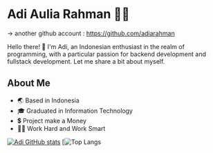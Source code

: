# Adi Aulia Rahman 👨‍💻

-> another github account : https://github.com/adiarahman

Hello there! 👋 I'm Adi, an Indonesian enthusiast in the realm of programming, with a particular passion for backend development and fullstack development. Let me share a bit about myself.

## About Me
- 🌏 Based in Indonesia
- 🎓 Graduated in Information Technology
- 💲 Project make a Money
- 👨‍💻 Work Hard and Work Smart

[![Adi GitHub stats](https://github-readme-stats.vercel.app/api?username=adiarhmn&show_icons=true&theme=transparent)](https://github.com/adiarhmn)
[![Top Langs](https://github-readme-stats.vercel.app/api/top-langs/?username=adiarhmn&layout=compact)
